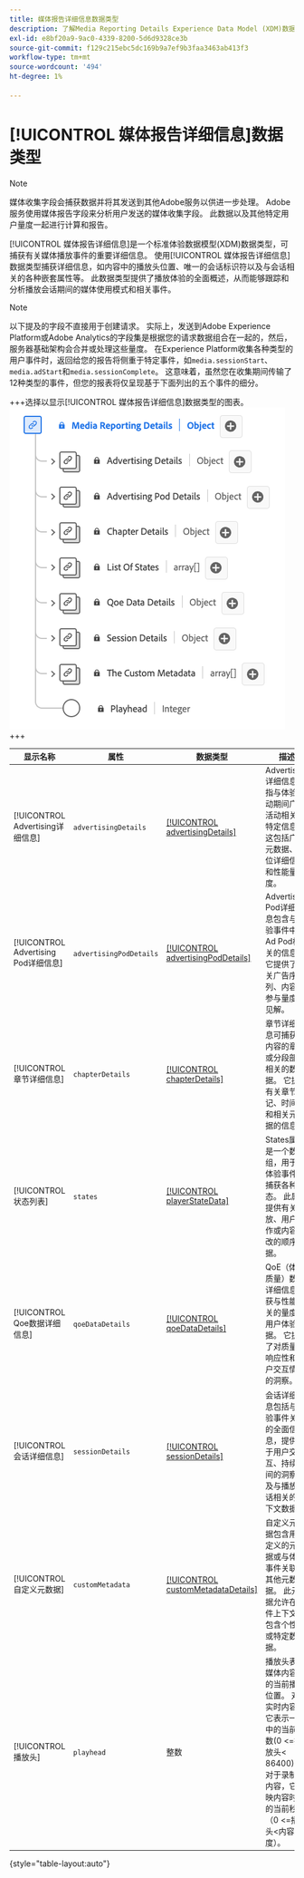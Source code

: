 ```yaml
---
title: 媒体报告详细信息数据类型
description: 了解Media Reporting Details Experience Data Model (XDM)数据类型。
exl-id: e8bf20a9-9ac0-4339-8200-5d6d9328ce3b
source-git-commit: f129c215ebc5dc169b9a7ef9b3faa3463ab413f3
workflow-type: tm+mt
source-wordcount: '494'
ht-degree: 1%

---
```


# [!UICONTROL 媒体报告详细信息]数据类型

>[!NOTE]
>
>媒体收集字段会捕获数据并将其发送到其他Adobe服务以供进一步处理。 Adobe服务使用媒体报告字段来分析用户发送的媒体收集字段。 此数据以及其他特定用户量度一起进行计算和报告。

[!UICONTROL 媒体报告详细信息]是一个标准体验数据模型(XDM)数据类型，可捕获有关媒体播放事件的重要详细信息。 使用[!UICONTROL 媒体报告详细信息]数据类型捕获详细信息，如内容中的播放头位置、唯一的会话标识符以及与会话相关的各种嵌套属性等。 此数据类型提供了播放体验的全面概述，从而能够跟踪和分析播放会话期间的媒体使用模式和相关事件。

>[!NOTE]
>
>以下提及的字段不直接用于创建请求。 实际上，发送到Adobe Experience Platform或Adobe Analytics的字段集是根据您的请求数据组合在一起的，然后，服务器基础架构会合并或处理这些量度。 在Experience Platform收集各种类型的用户事件时，返回给您的报告将侧重于特定事件，如`media.sessionStart`、`media.adStart`和`media.sessionComplete`。 这意味着，虽然您在收集期间传输了12种类型的事件，但您的报表将仅呈现基于下面列出的五个事件的细分。

+++选择以显示[!UICONTROL 媒体报告详细信息]数据类型的图表。
![ [!UICONTROL 媒体报告详细信息]数据类型的图表。](../images/data-types/media-reporting-details.png)
+++

| 显示名称 | 属性 | 数据类型 | 描述 |
| --------------------- | --------------- | --------- | ----------- |
| [!UICONTROL Advertising详细信息] | `advertisingDetails` | [[!UICONTROL advertisingDetails]](./advertising-details-reporting.md) | Advertising详细信息是指与体验活动期间广告活动相关的特定信息。 这包括广告元数据、定位详细信息和性能量度。 |
| [!UICONTROL Advertising Pod详细信息] | `advertisingPodDetails` | [[!UICONTROL advertisingPodDetails]](./advertising-pod-details-reporting.md) | Advertising Pod详细信息包含与体验事件中的Ad Pod相关的信息。 它提供了有关广告序列、内容和参与量度的见解。 |
| [!UICONTROL 章节详细信息] | `chapterDetails` | [[!UICONTROL chapterDetails]](./chapter-details-reporting.md) | 章节详细信息可捕获与内容的章节或分段部分相关的数据。 它提供有关章节标记、时间轴和相关元数据的信息。 |
| [!UICONTROL 状态列表] | `states` | [[!UICONTROL playerStateData]](./player-state-data-reporting.md) | States属性是一个数组，用于在体验事件中捕获各种状态。 此属性提供有关播放、用户操作或内容更改的顺序数据。 |
| [!UICONTROL Qoe数据详细信息] | `qoeDataDetails` | [[!UICONTROL qoeDataDetails]](./qoe-data-details-reporting.md) | QoE（体验质量）数据详细信息捕获与性能相关的量度和用户体验数据。 它提供了对质量、响应性和用户交互情况的洞察。 |
| [!UICONTROL 会话详细信息] | `sessionDetails` | [[!UICONTROL sessionDetails]](./session-details-reporting.md) | 会话详细信息包括与体验事件关联的全面信息，提供关于用户交互、持续时间的洞察以及与播放会话相关的上下文数据。 |
| [!UICONTROL 自定义元数据] | `customMetadata` | [[!UICONTROL customMetadataDetails]](./custom-metadata-details-reporting.md) | 自定义元数据包含用户定义的元数据或与体验事件关联的其他元数据。 此元数据允许在事件上下文中包含个性化或特定数据。 |
| [!UICONTROL 播放头] | `playhead` | 整数 | 播放头表示媒体内容中的当前播放位置。 对于实时内容，它表示一天中的当前秒数(0 &lt;=播放头&lt; 86400)。 对于录制的内容，它反映内容时长的当前秒数（0 &lt;=播放头&lt;内容长度）。 |

{style="table-layout:auto"}
